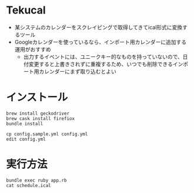 # Tekucal
* 某システムのカレンダーをスクレイピングで取得してきてical形式に変換するツール
* Googleカレンダーを使っているなら、インポート用カレンダーに追加する運用がおすすめ
  * 出力するイベントには、ユニークキー的なものを持っていないので、日付変更すると上書きされずに重複するため、いつでも削除できるインポート用カレンダーにまず取り込むとよい

# インストール
```
brew install geckodriver
brew cask install firefiox
bundle install
```
```
cp config.sample.yml config.yml
edit config.yml
```

# 実行方法
```
bundle exec ruby app.rb
cat schedule.ical
```
